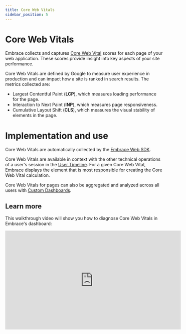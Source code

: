 ```yaml
---
title: Core Web Vitals
sidebar_position: 5
---
```


# Core Web Vitals

Embrace collects and captures [Core Web Vital](https://developers.google.com/search/docs/appearance/core-web-vitals) scores for each page of your web application. These scores provide insight into key aspects of your site performance.

Core Web Vitals are defined by Google to measure user experience in production and can impact how a site is ranked in
search results. The metrics collected are:

- Largest Contentful Paint (**LCP**), which measures loading performance for the page.
- Interaction to Next Paint (**INP**), which measures page responsiveness.
- Cumulative Layout Shift (**CLS**), which measures the visual stability of elements in the page.

# Implementation and use

Core Web Vitals are automatically collected by the [Embrace Web SDK](/web/getting-started/index.md).  

Core Web Vitals are available in context with the other technical operations of a user's session in the [User Timeline](/product/sessions/user-timeline.md). For a given Core Web Vital, Embrace displays the element that is most responsible for creating the Core Web Vital calculation.

Core Web Vitals for pages can also be aggregated and analyzed across all users with [Custom Dashboards](/product/boards/custom-dashboards.md).

## Learn more

This walkthrough video will show you how to diagnose Core Web Vitals in Embrace's dashboard:

<div>
    <iframe width="560" height="315" src="https://www.youtube.com/embed/Hp12jazFkjE" title="YouTube video player" frameborder="0" allow="accelerometer; autoplay; clipboard-write; encrypted-media; gyroscope; picture-in-picture; web-share" referrerpolicy="strict-origin-when-cross-origin" allowfullscreen></iframe>
</div>